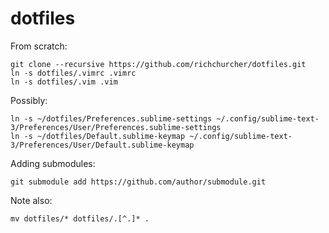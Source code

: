 dotfiles
========

From scratch:

    git clone --recursive https://github.com/richchurcher/dotfiles.git
    ln -s dotfiles/.vimrc .vimrc
    ln -s dotfiles/.vim .vim

Possibly:

	ln -s ~/dotfiles/Preferences.sublime-settings ~/.config/sublime-text-3/Preferences/User/Preferences.sublime-settings
	ln -s ~/dotfiles/Default.sublime-keymap ~/.config/sublime-text-3/Preferences/User/Default.sublime-keymap

Adding submodules:

    git submodule add https://github.com/author/submodule.git

Note also:

    mv dotfiles/* dotfiles/.[^.]* .
